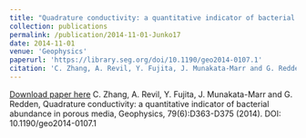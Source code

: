 ```yaml
---
title: "Quadrature conductivity: a quantitative indicator of bacterial abundance in porous media"
collection: publications
permalink: /publication/2014-11-01-Junko17
date: 2014-11-01
venue: 'Geophysics'
paperurl: 'https://library.seg.org/doi/10.1190/geo2014-0107.1'
citation: 'C. Zhang, A. Revil, Y. Fujita, J. Munakata-Marr and G. Redden, Quadrature conductivity: a quantitative indicator of bacterial abundance in porous media, Geophysics, 79(6):D363-D375 (2014). DOI: 10.1190/geo2014-0107.1'
---
```


<a href='https://library.seg.org/doi/10.1190/geo2014-0107.1'>Download paper here</a>
C. Zhang, A. Revil, Y. Fujita, J. Munakata-Marr and G. Redden, Quadrature conductivity: a quantitative indicator of bacterial abundance in porous media, Geophysics, 79(6):D363-D375 (2014). DOI: 10.1190/geo2014-0107.1